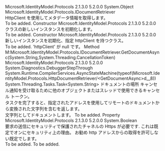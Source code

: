 <Type Name="HttpDocumentRetriever" FullName="Microsoft.IdentityModel.Protocols.HttpDocumentRetriever">
  <TypeSignature Language="C#" Value="public class HttpDocumentRetriever : Microsoft.IdentityModel.Protocols.IDocumentRetriever" />
  <TypeSignature Language="ILAsm" Value=".class public auto ansi beforefieldinit HttpDocumentRetriever extends System.Object implements class Microsoft.IdentityModel.Protocols.IDocumentRetriever" />
  <TypeSignature Language="DocId" Value="T:Microsoft.IdentityModel.Protocols.HttpDocumentRetriever" />
  <TypeSignature Language="VB.NET" Value="Public Class HttpDocumentRetriever&#xA;Implements IDocumentRetriever" />
  <TypeSignature Language="F#" Value="type HttpDocumentRetriever = class&#xA;    interface IDocumentRetriever" />
  <AssemblyInfo>
    <AssemblyName>Microsoft.IdentityModel.Protocols</AssemblyName>
    <AssemblyVersion>2.1.3.0</AssemblyVersion>
    <AssemblyVersion>5.2.0.0</AssemblyVersion>
  </AssemblyInfo>
  <Base>
    <BaseTypeName>System.Object</BaseTypeName>
  </Base>
  <Interfaces>
    <Interface>
      <InterfaceName>Microsoft.IdentityModel.Protocols.IDocumentRetriever</InterfaceName>
    </Interface>
  </Interfaces>
  <Docs>
    <summary>
            HttpClient を使用してメタデータ情報を取得します。
            </summary>
    <remarks>To be added.</remarks>
  </Docs>
  <Members>
    <Member MemberName=".ctor">
      <MemberSignature Language="C#" Value="public HttpDocumentRetriever ();" />
      <MemberSignature Language="ILAsm" Value=".method public hidebysig specialname rtspecialname instance void .ctor() cil managed" />
      <MemberSignature Language="DocId" Value="M:Microsoft.IdentityModel.Protocols.HttpDocumentRetriever.#ctor" />
      <MemberSignature Language="VB.NET" Value="Public Sub New ()" />
      <MemberType>Constructor</MemberType>
      <AssemblyInfo>
        <AssemblyName>Microsoft.IdentityModel.Protocols</AssemblyName>
        <AssemblyVersion>2.1.3.0</AssemblyVersion>
        <AssemblyVersion>5.2.0.0</AssemblyVersion>
      </AssemblyInfo>
      <Parameters />
      <Docs>
        <summary>
            <see cref="T:Microsoft.IdentityModel.Protocols.HttpDocumentRetriever" /> クラスの新しいインスタンスを初期化します。
            </summary>
        <remarks>To be added.</remarks>
      </Docs>
    </Member>
    <Member MemberName=".ctor">
      <MemberSignature Language="C#" Value="public HttpDocumentRetriever (System.Net.Http.HttpClient httpClient);" />
      <MemberSignature Language="ILAsm" Value=".method public hidebysig specialname rtspecialname instance void .ctor(class System.Net.Http.HttpClient httpClient) cil managed" />
      <MemberSignature Language="DocId" Value="M:Microsoft.IdentityModel.Protocols.HttpDocumentRetriever.#ctor(System.Net.Http.HttpClient)" />
      <MemberSignature Language="F#" Value="new Microsoft.IdentityModel.Protocols.HttpDocumentRetriever : System.Net.Http.HttpClient -&gt; Microsoft.IdentityModel.Protocols.HttpDocumentRetriever" Usage="new Microsoft.IdentityModel.Protocols.HttpDocumentRetriever httpClient" />
      <MemberType>Constructor</MemberType>
      <AssemblyInfo>
        <AssemblyName>Microsoft.IdentityModel.Protocols</AssemblyName>
        <AssemblyVersion>2.1.3.0</AssemblyVersion>
        <AssemblyVersion>5.2.0.0</AssemblyVersion>
      </AssemblyInfo>
      <Parameters>
        <Parameter Name="httpClient" Type="System.Net.Http.HttpClient" />
      </Parameters>
      <Docs>
        <param name="httpClient">
          <see cref="T:System.Net.Http.HttpClient" />
        </param>
        <summary>
            新しいインスタンスを初期化、<see cref="T:Microsoft.IdentityModel.Protocols.HttpDocumentRetriever" />指定 httpClient を持つクラス。
            </summary>
        <remarks>To be added.</remarks>
        <exception cref="T:System.ArgumentNullException">'httpClient' が null です。</exception>
      </Docs>
    </Member>
    <Member MemberName="GetDocumentAsync">
      <MemberSignature Language="C#" Value="public System.Threading.Tasks.Task&lt;string&gt; GetDocumentAsync (string address, System.Threading.CancellationToken cancel);" />
      <MemberSignature Language="ILAsm" Value=".method public hidebysig newslot virtual instance class System.Threading.Tasks.Task`1&lt;string&gt; GetDocumentAsync(string address, valuetype System.Threading.CancellationToken cancel) cil managed" />
      <MemberSignature Language="DocId" Value="M:Microsoft.IdentityModel.Protocols.HttpDocumentRetriever.GetDocumentAsync(System.String,System.Threading.CancellationToken)" />
      <MemberSignature Language="VB.NET" Value="Public Function GetDocumentAsync (address As String, cancel As CancellationToken) As Task(Of String)" />
      <MemberSignature Language="F#" Value="abstract member GetDocumentAsync : string * System.Threading.CancellationToken -&gt; System.Threading.Tasks.Task&lt;string&gt;&#xA;override this.GetDocumentAsync : string * System.Threading.CancellationToken -&gt; System.Threading.Tasks.Task&lt;string&gt;" Usage="httpDocumentRetriever.GetDocumentAsync (address, cancel)" />
      <MemberType>Method</MemberType>
      <Implements>
        <InterfaceMember>M:Microsoft.IdentityModel.Protocols.IDocumentRetriever.GetDocumentAsync(System.String,System.Threading.CancellationToken)</InterfaceMember>
      </Implements>
      <AssemblyInfo>
        <AssemblyName>Microsoft.IdentityModel.Protocols</AssemblyName>
        <AssemblyVersion>2.1.3.0</AssemblyVersion>
        <AssemblyVersion>5.2.0.0</AssemblyVersion>
      </AssemblyInfo>
      <Attributes>
        <Attribute>
          <AttributeName>System.Diagnostics.DebuggerStepThrough</AttributeName>
        </Attribute>
        <Attribute>
          <AttributeName>System.Runtime.CompilerServices.AsyncStateMachine(typeof(Microsoft.IdentityModel.Protocols.HttpDocumentRetriever/&lt;GetDocumentAsync&gt;d__8))</AttributeName>
        </Attribute>
      </Attributes>
      <ReturnValue>
        <ReturnType>System.Threading.Tasks.Task&lt;System.String&gt;</ReturnType>
      </ReturnValue>
      <Parameters>
        <Parameter Name="address" Type="System.String" />
        <Parameter Name="cancel" Type="System.Threading.CancellationToken" />
      </Parameters>
      <Docs>
        <param name="address">ドキュメントの場所</param>
        <param name="cancel">キャンセル通知を受け取るために他のオブジェクトまたはスレッドで使用できるキャンセル トークン。 <see cref="T:System.Threading.CancellationToken" /></param>
        <summary>
            タスクを完了すると、指定されたアドレスを使用してリモートのドキュメントから変換された文字列を含むを返します。
            </summary>
        <returns>文字列としてドキュメントします。</returns>
        <remarks>To be added.</remarks>
      </Docs>
    </Member>
    <Member MemberName="RequireHttps">
      <MemberSignature Language="C#" Value="public bool RequireHttps { get; set; }" />
      <MemberSignature Language="ILAsm" Value=".property instance bool RequireHttps" />
      <MemberSignature Language="DocId" Value="P:Microsoft.IdentityModel.Protocols.HttpDocumentRetriever.RequireHttps" />
      <MemberSignature Language="VB.NET" Value="Public Property RequireHttps As Boolean" />
      <MemberSignature Language="F#" Value="member this.RequireHttps : bool with get, set" Usage="Microsoft.IdentityModel.Protocols.HttpDocumentRetriever.RequireHttps" />
      <MemberType>Property</MemberType>
      <AssemblyInfo>
        <AssemblyName>Microsoft.IdentityModel.Protocols</AssemblyName>
        <AssemblyVersion>2.1.3.0</AssemblyVersion>
        <AssemblyVersion>5.2.0.0</AssemblyVersion>
      </AssemblyInfo>
      <ReturnValue>
        <ReturnType>System.Boolean</ReturnType>
      </ReturnValue>
      <Docs>
        <summary>
            要求の送信にセキュリティで保護されたチャネルの Https が必要です. これは既定でオンにセキュリティ上の理由。 お勧め http アドレスからの取得を許可しない既定でします。
            </summary>
        <value>To be added.</value>
        <remarks>To be added.</remarks>
      </Docs>
    </Member>
  </Members>
</Type>